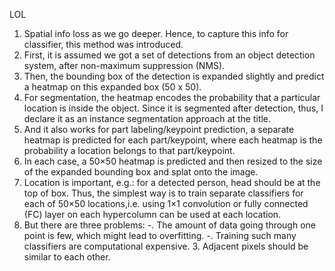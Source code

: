 LOL

1. Spatial info loss as we go deeper. Hence, to capture this info for classifier, this method was introduced.
2. First, it is assumed we got a set of detections from an object detection system, after non-maximum suppression (NMS).
3. Then, the bounding box of the detection is expanded slightly and predict a heatmap on this expanded box (50 x 50).
4. For segmentation, the heatmap encodes the probability that a particular location is inside the object. Since it is 
segmented after detection, thus, I declare it as an instance segmentation approach at the title.
5. And it also works for part labeling/keypoint prediction, a separate heatmap is predicted for each part/keypoint, 
where each heatmap is the probability a location belongs to that part/keypoint.
6. In each case, a 50×50 heatmap is predicted and then resized to the size of the expanded 
bounding box and splat onto the image.
7. Location is important, e.g.: for a detected person, head should be at the top of box. Thus, the simplest way is to 
train separate classifiers for each of 50×50 locations,i.e. using 1×1 convolution or fully connected (FC) layer on 
each hypercolumn can be used at each location.
8. But there are three problems: -. The amount of data going through one point is few, which might lead to overfitting.
-. Training such many classifiers are computational expensive. 3. Adjacent pixels should be similar to each other.

